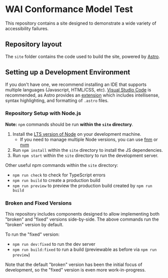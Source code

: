 # WAI Conformance Model Test

This repository contains a site designed to demonstrate a wide variety of accessibility failures.

## Repository layout

The `site` folder contains the code used to build the site, powered by [Astro](https://astro.build/).

## Setting up a Development Environment

If you don't have one, we recommend installing an IDE that supports multiple languages (Javascript, HTML/CSS, etc).
[Visual Studio Code](https://code.visualstudio.com/) is recommended, as Astro provides an
[extension](https://marketplace.visualstudio.com/items?itemName=astro-build.astro-vscode)
which includes intellisense, syntax highlighting, and formatting of `.astro` files.

### Repository Setup with Node.js

**Note:** `npm` commands should be run **within the `site` directory**.

1. Install the [LTS version of Node](https://nodejs.org/en/download/prebuilt-installer/current) on your development machine.
   - If you need to manage multiple Node versions, you can use
     [fnm](https://github.com/Schniz/fnm) or [nvm](https://github.com/nvm-sh/nvm)
1. Run `npm install` within the `site` directory to install the JS dependencies.
1. Run `npm start` within the `site` directory to run the development server.

Other useful npm commands within the `site` directory:

- `npm run check` to check for TypeScript errors
- `npm run build` to create a production build
- `npm run preview` to preview the production build created by `npm run build`

### Broken and Fixed Versions

This repository includes components designed to allow implementing both "broken" and "fixed" versions side-by-side.
The above commands run the "broken" version by default.

To run the "fixed" version:

- `npm run dev:fixed` to run the dev server
- `npm run build:fixed` to run a build (previewable as before via `npm run preview`)

Note that the default "broken" version has been the initial focus of development,
so the "fixed" version is even more work-in-progress.
